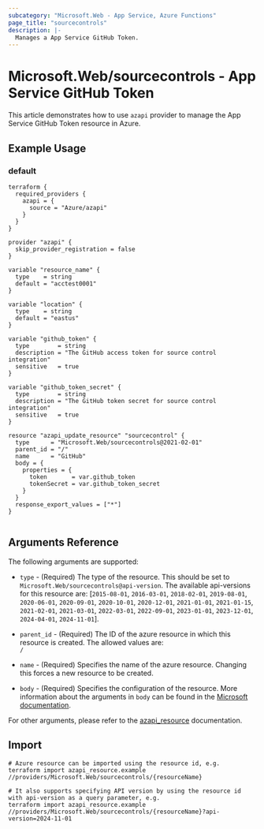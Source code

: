 ```yaml
---
subcategory: "Microsoft.Web - App Service, Azure Functions"
page_title: "sourcecontrols"
description: |-
  Manages a App Service GitHub Token.
---
```


# Microsoft.Web/sourcecontrols - App Service GitHub Token

This article demonstrates how to use `azapi` provider to manage the App Service GitHub Token resource in Azure.

## Example Usage

### default

```hcl
terraform {
  required_providers {
    azapi = {
      source = "Azure/azapi"
    }
  }
}

provider "azapi" {
  skip_provider_registration = false
}

variable "resource_name" {
  type    = string
  default = "acctest0001"
}

variable "location" {
  type    = string
  default = "eastus"
}

variable "github_token" {
  type        = string
  description = "The GitHub access token for source control integration"
  sensitive   = true
}

variable "github_token_secret" {
  type        = string
  description = "The GitHub token secret for source control integration"
  sensitive   = true
}

resource "azapi_update_resource" "sourcecontrol" {
  type      = "Microsoft.Web/sourcecontrols@2021-02-01"
  parent_id = "/"
  name      = "GitHub"
  body = {
    properties = {
      token       = var.github_token
      tokenSecret = var.github_token_secret
    }
  }
  response_export_values = ["*"]
}


```



## Arguments Reference

The following arguments are supported:

* `type` - (Required) The type of the resource. This should be set to `Microsoft.Web/sourcecontrols@api-version`. The available api-versions for this resource are: [`2015-08-01`, `2016-03-01`, `2018-02-01`, `2019-08-01`, `2020-06-01`, `2020-09-01`, `2020-10-01`, `2020-12-01`, `2021-01-01`, `2021-01-15`, `2021-02-01`, `2021-03-01`, `2022-03-01`, `2022-09-01`, `2023-01-01`, `2023-12-01`, `2024-04-01`, `2024-11-01`].

* `parent_id` - (Required) The ID of the azure resource in which this resource is created. The allowed values are:  
  `/`

* `name` - (Required) Specifies the name of the azure resource. Changing this forces a new resource to be created.

* `body` - (Required) Specifies the configuration of the resource. More information about the arguments in `body` can be found in the [Microsoft documentation](https://learn.microsoft.com/en-us/azure/templates/Microsoft.Web/sourcecontrols?pivots=deployment-language-terraform).

For other arguments, please refer to the [azapi_resource](https://registry.terraform.io/providers/Azure/azapi/latest/docs/resources/resource) documentation.

## Import

 ```shell
 # Azure resource can be imported using the resource id, e.g.
 terraform import azapi_resource.example //providers/Microsoft.Web/sourcecontrols/{resourceName}
 
 # It also supports specifying API version by using the resource id with api-version as a query parameter, e.g.
 terraform import azapi_resource.example //providers/Microsoft.Web/sourcecontrols/{resourceName}?api-version=2024-11-01
 ```
